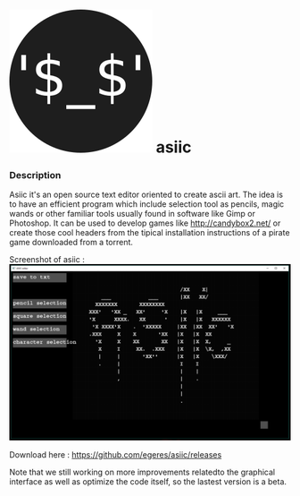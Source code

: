 # ![](https://github.com/egeres/asiic/blob/master/asiic_resources/asiic_logo.png) asiic

### Description
Asiic it's an open source text editor oriented to create ascii art. The idea is to have an efficient program which include selection tool as pencils, magic wands or other familiar tools usually found in software like Gimp or Photoshop. It can be used to develop games like http://candybox2.net/ or create those cool headers from the tipical installation instructions of a pirate game downloaded from a torrent.

Screenshot of asiic :
![](https://github.com/egeres/asiic/blob/master/asiic_resources/asiic_screenshot.png)

Download here : https://github.com/egeres/asiic/releases

Note that we still working on more improvements relatedto the graphical interface as well as optimize the code itself, so the lastest version is a beta.